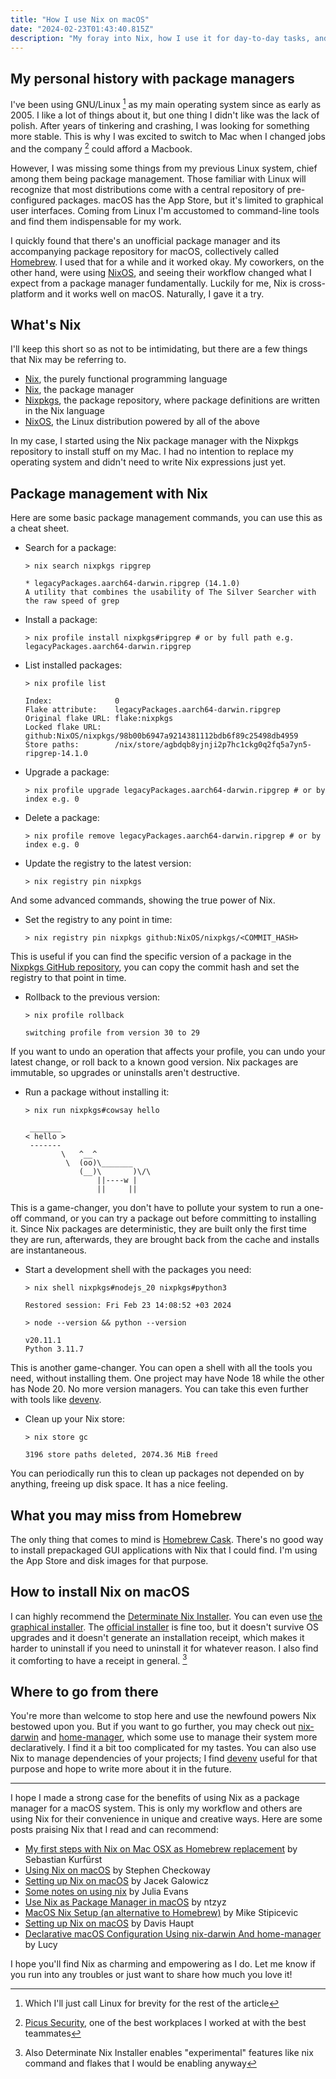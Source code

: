 ```yaml
---
title: "How I use Nix on macOS"
date: "2024-02-23T01:43:40.815Z"
description: "My foray into Nix, how I use it for day-to-day tasks, and why it's more than just another package manager."
---
```


## My personal history with package managers

I've been using GNU/Linux [^1] as my main operating system since as early as 2005. I like a lot of things about it, but one thing I didn't like was the lack of polish. After years of tinkering and crashing, I was looking for something more stable. This is why I was excited to switch to Mac when I changed jobs and the company [^2] could afford a Macbook.

However, I was missing some things from my previous Linux system, chief among them being package management. Those familiar with Linux will recognize that most distributions come with a central repository of pre-configured packages. macOS has the App Store, but it's limited to graphical user interfaces. Coming from Linux I'm accustomed to command-line tools and find them indispensable for my work.

I quickly found that there's an unofficial package manager and its accompanying package repository for macOS, collectively called [Homebrew](https://brew.sh). I used that for a while and it worked okay. My coworkers, on the other hand, were using [NixOS](https://nixos.org), and seeing their workflow changed what I expect from a package manager fundamentally. Luckily for me, Nix is cross-platform and it works well on macOS. Naturally, I gave it a try.

## What's Nix

I'll keep this short so as not to be intimidating, but there are a few things that Nix may be referring to.

- [Nix](https://zero-to-nix.com/concepts/nix-language), the purely functional programming language
- [Nix](https://zero-to-nix.com/concepts/package-management), the package manager
- [Nixpkgs](https://zero-to-nix.com/concepts/nixpkgs), the package repository, where package definitions are written in the Nix language
- [NixOS](https://zero-to-nix.com/concepts/nixos), the Linux distribution powered by all of the above

In my case, I started using the Nix package manager with the Nixpkgs repository to install stuff on my Mac. I had no intention to replace my operating system and didn't need to write Nix expressions just yet.

## Package management with Nix

Here are some basic package management commands, you can use this as a cheat sheet.

- Search for a package:

  ```
  > nix search nixpkgs ripgrep

  * legacyPackages.aarch64-darwin.ripgrep (14.1.0)
  A utility that combines the usability of The Silver Searcher with the raw speed of grep
  ```

- Install a package:

  ```
  > nix profile install nixpkgs#ripgrep # or by full path e.g. legacyPackages.aarch64-darwin.ripgrep
  ```

- List installed packages:

  ```
  > nix profile list

  Index:              0
  Flake attribute:    legacyPackages.aarch64-darwin.ripgrep
  Original flake URL: flake:nixpkgs
  Locked flake URL:   github:NixOS/nixpkgs/98b00b6947a9214381112bdb6f89c25498db4959
  Store paths:        /nix/store/agbdqb8yjnji2p7hc1ckg0q2fq5a7yn5-ripgrep-14.1.0

  ```

- Upgrade a package:

  ```
  > nix profile upgrade legacyPackages.aarch64-darwin.ripgrep # or by index e.g. 0
  ```

- Delete a package:

  ```
  > nix profile remove legacyPackages.aarch64-darwin.ripgrep # or by index e.g. 0
  ```

- Update the registry to the latest version:

  ```
  > nix registry pin nixpkgs
  ```

And some advanced commands, showing the true power of Nix.

- Set the registry to any point in time:

  ```
  > nix registry pin nixpkgs github:NixOS/nixpkgs/<COMMIT_HASH>
  ```

This is useful if you can find the specific version of a package in the [Nixpkgs GitHub repository](https://github.com/NixOS/nixpkgs), you can copy the commit hash and set the registry to that point in time.

- Rollback to the previous version:

  ```
  > nix profile rollback

  switching profile from version 30 to 29
  ```

If you want to undo an operation that affects your profile, you can undo your latest change, or roll back to a known good version. Nix packages are immutable, so upgrades or uninstalls aren't destructive.

- Run a package without installing it:

  ```
  > nix run nixpkgs#cowsay hello

   _______
  < hello >
   -------
          \   ^__^
           \  (oo)\_______
              (__)\       )\/\
                  ||----w |
                  ||     ||
  ```

This is a game-changer, you don't have to pollute your system to run a one-off command, or you can try a package out before committing to installing it. Since Nix packages are deterministic, they are built only the first time they are run, afterwards, they are brought back from the cache and installs are instantaneous.

- Start a development shell with the packages you need:

  ```
  > nix shell nixpkgs#nodejs_20 nixpkgs#python3

  Restored session: Fri Feb 23 14:08:52 +03 2024

  > node --version && python --version

  v20.11.1
  Python 3.11.7
  ```

This is another game-changer. You can open a shell with all the tools you need, without installing them. One project may have Node 18 while the other has Node 20. No more version managers. You can take this even further with tools like [devenv](https://devenv.sh).

- Clean up your Nix store:

  ```
  > nix store gc

  3196 store paths deleted, 2074.36 MiB freed
  ```

You can periodically run this to clean up packages not depended on by anything, freeing up disk space. It has a nice feeling.

## What you may miss from Homebrew

The only thing that comes to mind is [Homebrew Cask](https://formulae.brew.sh/cask/). There's no good way to install prepackaged GUI applications with Nix that I could find. I'm using the App Store and disk images for that purpose.

## How to install Nix on macOS

I can highly recommend the [Determinate Nix Installer](https://github.com/DeterminateSystems/nix-installer). You can even use [the graphical installer](https://determinate.systems/posts/graphical-nix-installer/). The [official installer](https://nixos.org/download#nix-install-macos) is fine too, but it doesn't survive OS upgrades and it doesn't generate an installation receipt, which makes it harder to uninstall if you need to uninstall it for whatever reason. I also find it comforting to have a receipt in general. [^3]

## Where to go from there

You're more than welcome to stop here and use the newfound powers Nix bestowed upon you. But if you want to go further, you may check out [nix-darwin](https://github.com/LnL7/nix-darwin) and [home-manager](https://github.com/nix-community/home-manager), which some use to manage their system more declaratively. I find it a bit too complicated for my tastes. You can also use Nix to manage dependencies of your projects; I find [devenv](https://devenv.sh) useful for that purpose and hope to write more about it in the future.

---

I hope I made a strong case for the benefits of using Nix as a package manager for a macOS system. This is only my workflow and others are using Nix for their convenience in unique and creative ways. Here are some posts praising Nix that I read and can recommend:

- [My first steps with Nix on Mac OSX as Homebrew replacement](https://sandstorm.de/de/blog/post/my-first-steps-with-nix-on-mac-osx-as-homebrew-replacement.html) by Sebastian Kurfürst
- [Using Nix on macOS](https://checkoway.net/musings/nix/) by Stephen Checkoway
- [Setting up Nix on macOS](https://nixcademy.com/2024/01/15/nix-on-macos/) by Jacek Galowicz
- [Some notes on using nix](https://jvns.ca/blog/2023/02/28/some-notes-on-using-nix/) by Julia Evans
- [Use Nix as Package Manager in macOS](https://ntzyz.space/post/use-nix-as-package-manager-in-macos/) by ntzyz
- [MacOS Nix Setup (an alternative to Homebrew)](https://wickedchicken.github.io/post/macos-nix-setup/) by Mike Stipicevic
- [Setting up Nix on macOS](https://davi.sh/til/nix/nix-macos-setup/) by Davis Haupt
- [Declarative macOS Configuration Using nix-darwin And home-manager](https://xyno.space/post/nix-darwin-introduction) by Lucy

I hope you'll find Nix as charming and empowering as I do. Let me know if you run into any troubles or just want to share how much you love it!

[^1]: Which I'll just call Linux for brevity for the rest of the article
[^2]: [Picus Security](https://www.picussecurity.com), one of the best workplaces I worked at with the best teammates
[^3]: Also Determinate Nix Installer enables "experimental" features like nix command and flakes that I would be enabling anyway
